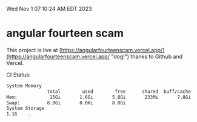 Wed Nov  1 07:10:24 AM EDT 2023

# angular fourteen scam


This project is live at [https://angularfourteenscam.vercel.app/](https://angularfourteenscam.vercel.app/ "dog!") thanks to Github and Vercel.

CI Status: 

```bash
System Memory
               total        used        free      shared  buff/cache   available
Mem:            15Gi       1.6Gi       5.8Gi       233Mi       7.8Gi        13Gi
Swap:          8.0Gi       0.0Ki       8.0Gi
System Storage
1.1G	.
```
```bash

